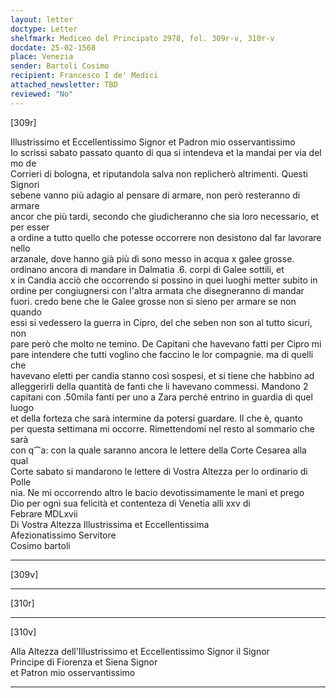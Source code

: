 ```yaml
---
layout: letter
doctype: Letter
shelfmark: Mediceo del Principato 2978, fol. 309r-v, 310r-v
docdate: 25-02-1568
place: Venezia
sender: Bartoli Cosimo
recipient: Francesco I de' Medici
attached_newsletter: TBD
reviewed: "No"
---
```


[309r]  
  
  
Illustrissimo et Eccellentissimo Signor et Padron mio osservantissimo  
Io scrissi sabato passato quanto di qua si intendeva et la mandai per via del mo de  
Corrieri di bologna, et riputandola salva non replicherò altrimenti. Questi Signori  
sebene vanno più adagio al pensare di armare, non però resteranno di armare  
ancor che più tardi, secondo che giudicheranno che sia loro necessario, et per esser  
a ordine a tutto quello che potesse occorrere non desistono dal far lavorare nello  
arzanale, dove hanno già più dì sono messo in acqua x galee grosse.  
ordinano ancora di mandare in Dalmatia .6. corpi di Galee sottili, et  
x in Candia acciò che occorrendo si possino in quei luoghi metter subito in  
ordine per congiugnersi con l'altra armata che disegneranno di mandar  
fuori. credo bene che le Galee grosse non si sieno per armare se non quando  
essi si vedessero la guerra in Cipro, del che seben non son al tutto sicuri, non  
pare però che molto ne temino. De Capitani che havevano fatti per Cipro mi  
pare intendere che tutti voglino che faccino le lor compagnie. ma di quelli che  
havevano eletti per candia stanno così sospesi, et si tiene che habbino ad  
alleggerirli della quantità de fanti che li havevano commessi. Mandono 2  
capitani con .50mila fanti per uno a Zara perché entrino in guardia di quel luogo  
et della forteza che sarà intermine da potersi guardare. Il che è, quanto  
per questa settimana mi occorre. Rimettendomi nel resto al sommario che sarà  
con q⁀a: con la quale saranno ancora le lettere della Corte Cesarea alla qual  
Corte sabato si mandarono le lettere di Vostra Altezza per lo ordinario di Polle  
nia. Ne mi occorrendo altro le bacio devotissimamente le mani et prego  
Dio per ogni sua felicità et contenteza di Venetia alli xxv di  
Febrare MDLxvii  
Di Vostra Altezza Illustrissima et Eccellentissima  
Afezionatissimo Servitore  
Cosimo bartoli  
  
---  

[309v]  
  
  
  
---  

[310r]  
  
  
  
---  

[310v]  
  
  
Alla Altezza dell'Illustrissimo et Eccellentissimo Signor il Signor  
Principe di Fiorenza et Siena Signor  
et Patron mio osservantissimo  
  
---  

